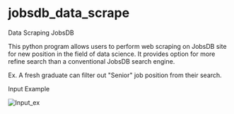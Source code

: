 # jobsdb_data_scrape
Data Scraping JobsDB

This python program allows users to perform web scraping on JobsDB site for new position in the field of data science. It provides option for more refine search than a conventional JobsDB search engine.


Ex. A fresh graduate can filter out "Senior" job position from their search.

Input Example

![Input_ex](https://user-images.githubusercontent.com/81757056/114015816-585cf180-9894-11eb-8197-4dde97bc9e8c.jpg)

